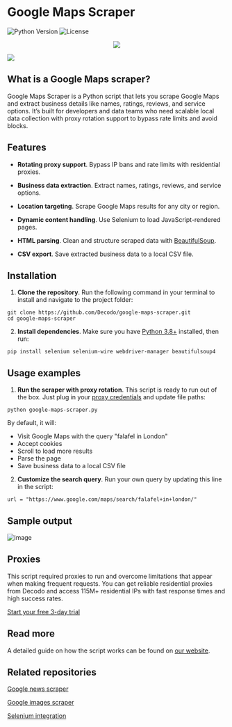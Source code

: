 # Google Maps Scraper
![Python Version](https://img.shields.io/badge/python-3.13%2B-blue.svg)
![License](https://img.shields.io/github/license/decodo/Google-News-scraper)

<p align="center">
<a href="https://dashboard.decodo.com/register?page=scrapers%2Fpricing&utm_source=github.com&utm_medium=social&utm_campaign=scraper_api_github"><img src="https://github.com/user-attachments/assets/13b08523-32b0-4c85-8e99-580d7c2a9055"></a>


[![](https://dcbadge.vercel.app/api/server/Ja8dqKgvbZ)](https://discord.gg/Ja8dqKgvbZ)

## What is a Google Maps scraper?
Google Maps Scraper is a Python script that lets you scrape Google Maps and extract business details like names, ratings, reviews, and service options. It’s built for developers and data teams who need scalable local data collection with proxy rotation support to bypass rate limits and avoid blocks.

## Features
- **Rotating proxy support**. Bypass IP bans and rate limits with residential proxies.

- **Business data extraction**. Extract names, ratings, reviews, and service options.

- **Location targeting**. Scrape Google Maps results for any city or region.

- **Dynamic content handling**. Use Selenium to load JavaScript-rendered pages.

- **HTML parsing**. Clean and structure scraped data with [BeautifulSoup](https://www.crummy.com/software/BeautifulSoup/bs4/doc/).

- **CSV export**. Save extracted business data to a local CSV file.

## Installation
1. **Clone the repository**. Run the following command in your terminal to install and navigate to the project folder:
```
git clone https://github.com/Decodo/google-maps-scraper.git
cd google-maps-scraper
```
2. **Install dependencies**. Make sure you have [Python 3.8+](https://www.python.org/downloads/) installed, then run:
```
pip install selenium selenium-wire webdriver-manager beautifulsoup4
```

## Usage examples
1. **Run the scraper with proxy rotation**. This script is ready to run out of the box. Just plug in your [proxy credentials](https://dashboard.decodo.com/) and update file paths:
```
python google-maps-scraper.py
```
By default, it will:

- Visit Google Maps with the query "falafel in London"
- Accept cookies
- Scroll to load more results
- Parse the page
- Save business data to a local CSV file
2. **Customize the search query**. Run your own query by updating this line in the script:
```
url = "https://www.google.com/maps/search/falafel+in+london/"
```

## Sample output
![image](https://github.com/user-attachments/assets/a4214763-34f8-4008-83e3-ec18a8db824c)

## Proxies
This script required proxies to run and overcome limitations that appear when making frequent requests. You can get reliable residential proxies from Decodo and access 115M+ residential IPs with fast response times and high success rates.

[Start your free 3-day trial](https://dashboard.decodo.com/register?page=residential-proxies/pricing)

## Read more
A detailed guide on how the script works can be found on [our website](https://decodo.com/blog/google-maps-scraping).

## Related repositories
[Google news scraper](https://github.com/Decodo/Google-News-scraper)

[Google images scraper](https://github.com/Decodo/google-images-scraper)

[Selenium integration](https://github.com/Decodo/Selenium)
